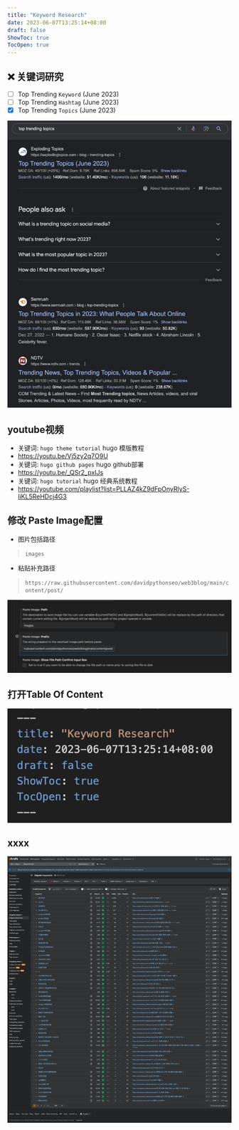 ```yaml
---
title: "Keyword Research"
date: 2023-06-07T13:25:14+08:00
draft: false
ShowToc: true
TocOpen: true
---
```


## :x: 关键词研究

- [ ] Top Trending `Keyword`  (June 2023)
- [ ] Top Trending `Hashtag`  (June 2023)
- [x] Top Trending `Topics`   (June 2023)

![](https://raw.githubusercontent.com/davidpythonseo/web3blog/main/content/post/images/trending-topics.png)

## youtube视频

- 关键词: `hugo theme tutorial` hugo 模版教程
- https://youtu.be/Vj5zy2q7O9U
- 关键词: `hugo github pages` hugo github部署
- https://youtu.be/_QSr2_pxIJs
- 关键词: `hugo tutorial` hugo 经典系统教程
- https://youtube.com/playlist?list=PLLAZ4kZ9dFpOnyRlyS-liKL5ReHDcj4G3
## 修改 Paste Image配置
- 图片包括路径 
> `images`
- 粘贴补充路径 
> `https://raw.githubusercontent.com/davidpythonseo/web3blog/main/content/post/`

![](https://raw.githubusercontent.com/davidpythonseo/web3blog/main/content/post/images/vscode图片修改.png)

## 打开Table Of Content

![](https://raw.githubusercontent.com/davidpythonseo/web3blog/main/content/post/images/toc.png)

## xxxx

![](https://raw.githubusercontent.com/davidpythonseo/web3blog/main/content/post/images/ahref-test.png)